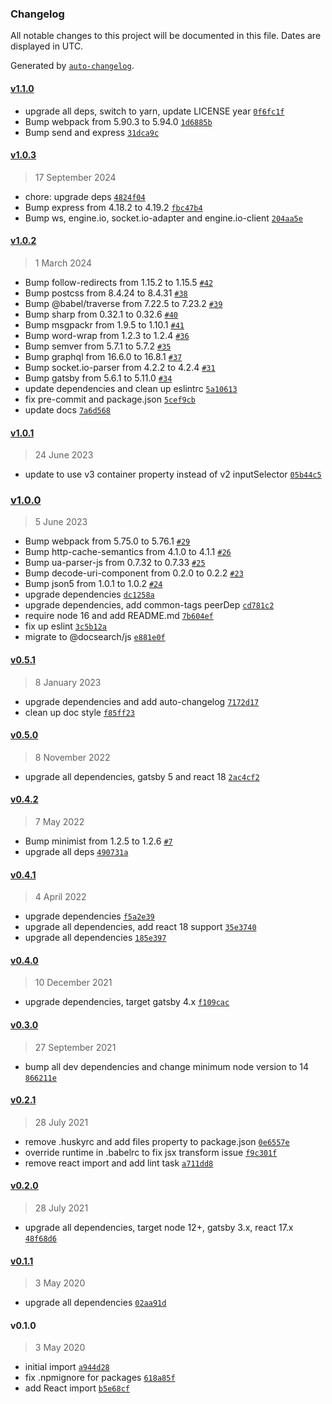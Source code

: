 ### Changelog

All notable changes to this project will be documented in this file. Dates are displayed in UTC.

Generated by [`auto-changelog`](https://github.com/CookPete/auto-changelog).

#### [v1.1.0](https://github.com/ayan4m1/gatsby-plugin-algolia-docsearch-options/compare/v1.0.3...v1.1.0)

- upgrade all deps, switch to yarn, update LICENSE year [`0f6fc1f`](https://github.com/ayan4m1/gatsby-plugin-algolia-docsearch-options/commit/0f6fc1f847bd5ec8b77a18947d4172b63aeb1906)
- Bump webpack from 5.90.3 to 5.94.0 [`1d6885b`](https://github.com/ayan4m1/gatsby-plugin-algolia-docsearch-options/commit/1d6885b96f58a8ca70202c0a5873cf5090780780)
- Bump send and express [`31dca9c`](https://github.com/ayan4m1/gatsby-plugin-algolia-docsearch-options/commit/31dca9c9c704699ceddf88f988a9cd6f9a44e25e)

#### [v1.0.3](https://github.com/ayan4m1/gatsby-plugin-algolia-docsearch-options/compare/v1.0.2...v1.0.3)

> 17 September 2024

- chore: upgrade deps [`4824f04`](https://github.com/ayan4m1/gatsby-plugin-algolia-docsearch-options/commit/4824f041519ec54cf27d6461b126814f8fe35bb2)
- Bump express from 4.18.2 to 4.19.2 [`fbc47b4`](https://github.com/ayan4m1/gatsby-plugin-algolia-docsearch-options/commit/fbc47b414637ba2cfb2d337620df1f9f6e020ca5)
- Bump ws, engine.io, socket.io-adapter and engine.io-client [`204aa5e`](https://github.com/ayan4m1/gatsby-plugin-algolia-docsearch-options/commit/204aa5e4bec63737e2c1ce522d4d0b827983d2cd)

#### [v1.0.2](https://github.com/ayan4m1/gatsby-plugin-algolia-docsearch-options/compare/v1.0.1...v1.0.2)

> 1 March 2024

- Bump follow-redirects from 1.15.2 to 1.15.5 [`#42`](https://github.com/ayan4m1/gatsby-plugin-algolia-docsearch-options/pull/42)
- Bump postcss from 8.4.24 to 8.4.31 [`#38`](https://github.com/ayan4m1/gatsby-plugin-algolia-docsearch-options/pull/38)
- Bump @babel/traverse from 7.22.5 to 7.23.2 [`#39`](https://github.com/ayan4m1/gatsby-plugin-algolia-docsearch-options/pull/39)
- Bump sharp from 0.32.1 to 0.32.6 [`#40`](https://github.com/ayan4m1/gatsby-plugin-algolia-docsearch-options/pull/40)
- Bump msgpackr from 1.9.5 to 1.10.1 [`#41`](https://github.com/ayan4m1/gatsby-plugin-algolia-docsearch-options/pull/41)
- Bump word-wrap from 1.2.3 to 1.2.4 [`#36`](https://github.com/ayan4m1/gatsby-plugin-algolia-docsearch-options/pull/36)
- Bump semver from 5.7.1 to 5.7.2 [`#35`](https://github.com/ayan4m1/gatsby-plugin-algolia-docsearch-options/pull/35)
- Bump graphql from 16.6.0 to 16.8.1 [`#37`](https://github.com/ayan4m1/gatsby-plugin-algolia-docsearch-options/pull/37)
- Bump socket.io-parser from 4.2.2 to 4.2.4 [`#31`](https://github.com/ayan4m1/gatsby-plugin-algolia-docsearch-options/pull/31)
- Bump gatsby from 5.6.1 to 5.11.0 [`#34`](https://github.com/ayan4m1/gatsby-plugin-algolia-docsearch-options/pull/34)
- update dependencies and clean up eslintrc [`5a10613`](https://github.com/ayan4m1/gatsby-plugin-algolia-docsearch-options/commit/5a106137e45f41f7dae9e3c9b8c8a1edc993a2cb)
- fix pre-commit and package.json [`5cef9cb`](https://github.com/ayan4m1/gatsby-plugin-algolia-docsearch-options/commit/5cef9cb0cab6742db120c01d4efe0b241823e7c3)
- update docs [`7a6d568`](https://github.com/ayan4m1/gatsby-plugin-algolia-docsearch-options/commit/7a6d568aebc5027ad00ec9401bcd8c16bf758b4f)

#### [v1.0.1](https://github.com/ayan4m1/gatsby-plugin-algolia-docsearch-options/compare/v1.0.0...v1.0.1)

> 24 June 2023

- update to use v3 container property instead of v2 inputSelector [`05b44c5`](https://github.com/ayan4m1/gatsby-plugin-algolia-docsearch-options/commit/05b44c55b20e5427db1e33df6002baaf4579a78a)

### [v1.0.0](https://github.com/ayan4m1/gatsby-plugin-algolia-docsearch-options/compare/v0.5.1...v1.0.0)

> 5 June 2023

- Bump webpack from 5.75.0 to 5.76.1 [`#29`](https://github.com/ayan4m1/gatsby-plugin-algolia-docsearch-options/pull/29)
- Bump http-cache-semantics from 4.1.0 to 4.1.1 [`#26`](https://github.com/ayan4m1/gatsby-plugin-algolia-docsearch-options/pull/26)
- Bump ua-parser-js from 0.7.32 to 0.7.33 [`#25`](https://github.com/ayan4m1/gatsby-plugin-algolia-docsearch-options/pull/25)
- Bump decode-uri-component from 0.2.0 to 0.2.2 [`#23`](https://github.com/ayan4m1/gatsby-plugin-algolia-docsearch-options/pull/23)
- Bump json5 from 1.0.1 to 1.0.2 [`#24`](https://github.com/ayan4m1/gatsby-plugin-algolia-docsearch-options/pull/24)
- upgrade dependencies [`dc1258a`](https://github.com/ayan4m1/gatsby-plugin-algolia-docsearch-options/commit/dc1258a2f4205e5f0d16fe61357c09e2e94f1499)
- upgrade dependencies, add common-tags peerDep [`cd781c2`](https://github.com/ayan4m1/gatsby-plugin-algolia-docsearch-options/commit/cd781c2af3fdb11bb6aaf1b063a27bc1ecda3116)
- require node 16 and add README.md [`7b604ef`](https://github.com/ayan4m1/gatsby-plugin-algolia-docsearch-options/commit/7b604efffda6c423e5f157685aa5b0330b3228a0)
- fix up eslint [`3c5b12a`](https://github.com/ayan4m1/gatsby-plugin-algolia-docsearch-options/commit/3c5b12ac4447ee00dae1f19cd3a2559d25a07fa7)
- migrate to @docsearch/js [`e881e0f`](https://github.com/ayan4m1/gatsby-plugin-algolia-docsearch-options/commit/e881e0f74424581262ce80e44ebca9211e4bedba)

#### [v0.5.1](https://github.com/ayan4m1/gatsby-plugin-algolia-docsearch-options/compare/v0.5.0...v0.5.1)

> 8 January 2023

- upgrade dependencies and add auto-changelog [`7172d17`](https://github.com/ayan4m1/gatsby-plugin-algolia-docsearch-options/commit/7172d176e2c3aa51626951d5729830a57595abcf)
- clean up doc style [`f85ff23`](https://github.com/ayan4m1/gatsby-plugin-algolia-docsearch-options/commit/f85ff236195a78edc1b350d085abb92b758b1f39)

#### [v0.5.0](https://github.com/ayan4m1/gatsby-plugin-algolia-docsearch-options/compare/v0.4.2...v0.5.0)

> 8 November 2022

- upgrade all dependencies, gatsby 5 and react 18 [`2ac4cf2`](https://github.com/ayan4m1/gatsby-plugin-algolia-docsearch-options/commit/2ac4cf2986d97b3392abe032e899848959502bc4)

#### [v0.4.2](https://github.com/ayan4m1/gatsby-plugin-algolia-docsearch-options/compare/v0.4.1...v0.4.2)

> 7 May 2022

- Bump minimist from 1.2.5 to 1.2.6 [`#7`](https://github.com/ayan4m1/gatsby-plugin-algolia-docsearch-options/pull/7)
- upgrade all deps [`490731a`](https://github.com/ayan4m1/gatsby-plugin-algolia-docsearch-options/commit/490731ad56a8bd3e841abcfc2aae45a892891274)

#### [v0.4.1](https://github.com/ayan4m1/gatsby-plugin-algolia-docsearch-options/compare/v0.4.0...v0.4.1)

> 4 April 2022

- upgrade dependencies [`f5a2e39`](https://github.com/ayan4m1/gatsby-plugin-algolia-docsearch-options/commit/f5a2e39a03189026ecaf9402b32b1272ab4bf6fb)
- upgrade all dependencies, add react 18 support [`35e3740`](https://github.com/ayan4m1/gatsby-plugin-algolia-docsearch-options/commit/35e374096e524fccc52402903d8d5178f0f06d9b)
- upgrade all dependencies [`185e397`](https://github.com/ayan4m1/gatsby-plugin-algolia-docsearch-options/commit/185e397a8b179b94ed9418517f7582272cb6b776)

#### [v0.4.0](https://github.com/ayan4m1/gatsby-plugin-algolia-docsearch-options/compare/v0.3.0...v0.4.0)

> 10 December 2021

- upgrade dependencies, target gatsby 4.x [`f109cac`](https://github.com/ayan4m1/gatsby-plugin-algolia-docsearch-options/commit/f109cac413af6229be77966fe5b34d7b26d4625a)

#### [v0.3.0](https://github.com/ayan4m1/gatsby-plugin-algolia-docsearch-options/compare/v0.2.1...v0.3.0)

> 27 September 2021

- bump all dev dependencies and change minimum node version to 14 [`866211e`](https://github.com/ayan4m1/gatsby-plugin-algolia-docsearch-options/commit/866211ed7f9dafd27d88b05c40bdc62639c038ce)

#### [v0.2.1](https://github.com/ayan4m1/gatsby-plugin-algolia-docsearch-options/compare/v0.2.0...v0.2.1)

> 28 July 2021

- remove .huskyrc and add files property to package.json [`0e6557e`](https://github.com/ayan4m1/gatsby-plugin-algolia-docsearch-options/commit/0e6557eb2ff0e4a3f361ccc4b3e934710e87680e)
- override runtime in .babelrc to fix jsx transform issue [`f9c301f`](https://github.com/ayan4m1/gatsby-plugin-algolia-docsearch-options/commit/f9c301ff48040e49618a54bbf359b5da18a7b331)
- remove react import and add lint task [`a711dd8`](https://github.com/ayan4m1/gatsby-plugin-algolia-docsearch-options/commit/a711dd8020c6e814167b358311790a9f7b34a1be)

#### [v0.2.0](https://github.com/ayan4m1/gatsby-plugin-algolia-docsearch-options/compare/v0.1.1...v0.2.0)

> 28 July 2021

- upgrade all dependencies, target node 12+, gatsby 3.x, react 17.x [`48f68d6`](https://github.com/ayan4m1/gatsby-plugin-algolia-docsearch-options/commit/48f68d6fa880735c84f84f43413c57d98867dcdf)

#### [v0.1.1](https://github.com/ayan4m1/gatsby-plugin-algolia-docsearch-options/compare/v0.1.0...v0.1.1)

> 3 May 2020

- upgrade all dependencies [`02aa91d`](https://github.com/ayan4m1/gatsby-plugin-algolia-docsearch-options/commit/02aa91db11fa797e6587838b86a4913d8067b6e5)

#### v0.1.0

> 3 May 2020

- initial import [`a944d28`](https://github.com/ayan4m1/gatsby-plugin-algolia-docsearch-options/commit/a944d28ef049e2880a844571163d5cd5036470cd)
- fix .npmignore for packages [`618a85f`](https://github.com/ayan4m1/gatsby-plugin-algolia-docsearch-options/commit/618a85fd7187c0e7fd19d8309af00ddfb3f7b9ee)
- add React import [`b5e68cf`](https://github.com/ayan4m1/gatsby-plugin-algolia-docsearch-options/commit/b5e68cfddd7659ace322847066ab4533d85f09e0)
